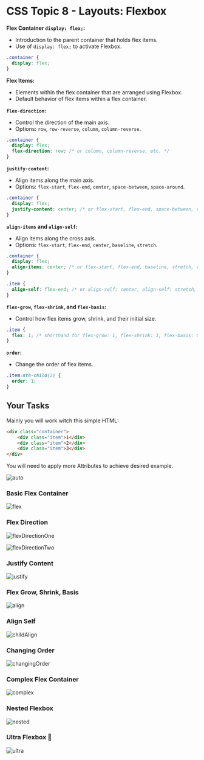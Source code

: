 # CSS Topic 8 - Layouts: Flexbox

**Flex Container `display: flex;`:** 

- Introduction to the parent container that holds flex items.
- Use of `display: flex;` to activate Flexbox.

```css
.container {
  display: flex;
}
```

**Flex Items:**

- Elements within the flex container that are arranged using Flexbox.
- Default behavior of flex items within a flex container.

**`flex-direction`:**

- Control the direction of the main axis.
- Options: `row`, `row-reverse`, `column`, `column-reverse`.

```css
.container {
  display: flex;
  flex-direction: row; /* or column, column-reverse, etc. */
}
```

**`justify-content`:**

- Align items along the main axis.
- Options: `flex-start`, `flex-end`, `center`, `space-between`, `space-around`.

```css
.container {
  display: flex;
  justify-content: center; /* or flex-start, flex-end, space-between, etc. */
}
```

**`align-items` and `align-self`:**

- Align items along the cross axis.
- Options: `flex-start`, `flex-end`, `center`, `baseline`, `stretch`.

```css
.container {
  display: flex;
  align-items: center; /* or flex-start, flex-end, baseline, stretch, etc. */
}

.item {
  align-self: flex-end; /* or align-self: center, align-self: stretch, etc. */
}
```

**`flex-grow`, `flex-shrink`, and `flex-basis`:**

- Control how flex items grow, shrink, and their initial size.

```css
.item {
  flex: 1; /* shorthand for flex-grow: 1, flex-shrink: 1, flex-basis: 0%; */
}
```

**`order`:**

- Change the order of flex items.

```css
.item:nth-child(2) {
  order: 1;
}
```

## Your Tasks

Mainly you will work witch this simple HTML:

```html
<div class="container">
    <div class="item">1</div>
    <div class="item">2</div>
    <div class="item">3</div>
</div>
```

You will need to apply more Attributes to achieve desired example.

![auto](https://github.com/macoto00/Frontend-Developer-Code-Lessons/assets/117540231/73eea472-3033-4b10-9a9f-716e1dcb3065)

### Basic Flex Container

![flex](https://github.com/macoto00/Frontend-Developer-Code-Lessons/assets/117540231/abf5a16f-163c-4a35-9ca0-ec4205574bc9)

### Flex Direction

![flexDirectionOne](https://github.com/macoto00/Frontend-Developer-Code-Lessons/assets/117540231/5f89f25e-1a89-400a-9c3b-ea405fe8a97f)

![flexDirectionTwo](https://github.com/macoto00/Frontend-Developer-Code-Lessons/assets/117540231/b80c27d8-8907-4c5a-bbd4-ba4e57809fdf)

### Justify Content

![justify](https://github.com/macoto00/Frontend-Developer-Code-Lessons/assets/117540231/bc42b805-3ee6-428c-a186-983ed997edc8)

### Flex Grow, Shrink, Basis

![align](https://github.com/macoto00/Frontend-Developer-Code-Lessons/assets/117540231/42c17e2a-e321-4f16-87c3-c70c32515b55)

### Align Self

![childAlign](https://github.com/macoto00/Frontend-Developer-Code-Lessons/assets/117540231/9ff630df-28a8-4072-9660-d6827c83917d)

### Changing Order

![changingOrder](https://github.com/macoto00/Frontend-Developer-Code-Lessons/assets/117540231/5275e1db-e2b7-4383-b5ec-cb841a1df690)

### Complex Flex Container

![complex](https://github.com/macoto00/Frontend-Developer-Code-Lessons/assets/117540231/e73010e6-c3fd-4d8a-9766-66e671df32d8)

### Nested Flexbox

![nested](https://github.com/macoto00/Frontend-Developer-Code-Lessons/assets/117540231/25525377-352e-4963-82ea-c986dcebd2e1)

### Ultra Flexbox 💪

![ultra](https://github.com/macoto00/Frontend-Developer-Code-Lessons/assets/117540231/fc3c9d8f-53d8-4113-91a7-42c6786ff8c4)
